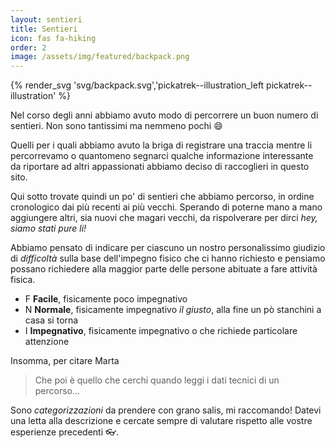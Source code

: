 ```yaml
---
layout: sentieri
title: Sentieri
icon: fas fa-hiking
order: 2
image: /assets/img/featured/backpack.png
---
```


{% render_svg 'svg/backpack.svg','pickatrek--illustration_left pickatrek--illustration' %}

Nel corso degli anni abbiamo avuto modo di percorrere un buon numero di sentieri. Non sono tantissimi ma nemmeno pochi :smile:

Quelli per i quali abbiamo avuto la briga di registrare una traccia mentre li percorrevamo o quantomeno segnarci qualche 
informazione interessante da riportare ad altri appassionati abbiamo deciso di raccoglieri in questo sito.

Qui sotto trovate quindi un po' di sentieri che abbiamo percorso, in ordine cronologico dai più recenti ai più vecchi. Sperando di
poterne mano a mano aggiungere altri, sia nuovi che magari vecchi, da rispolverare per dirci _hey, siamo stati pure li!_

Abbiamo pensato di indicare per ciascuno un nostro personalissimo giudizio di _difficoltà_ sulla base dell'impegno fisico che ci hanno richiesto e pensiamo possano richiedere alla maggior parte delle persone abituate a fare attività fisica.

- <span class="text-light badge badge-pill badge-success">F</span> **Facile**, fisicamente poco impegnativo
- <span class="text-light badge badge-pill badge-primary">N</span> **Normale**, fisicamente impegnativo _il giusto_, alla fine un pò stanchini a casa si torna
- <span class="text-light badge badge-pill badge-danger">I</span> **Impegnativo**, fisicamente impegnativo o che richiede particolare attenzione

Insomma, per citare Marta
> Che poi è quello che cerchi quando leggi i dati tecnici di un percorso...

Sono _categorizzazioni_ da prendere con grano salis, mi raccomando! Datevi una letta alla descrizione e cercate sempre di valutare rispetto alle vostre esperienze precedenti :eyeglasses:.
